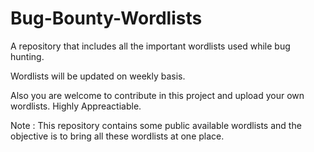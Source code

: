 # Bug-Bounty-Wordlists
A repository that includes all the important wordlists used while bug hunting.

Wordlists will be updated on weekly basis.

Also you are welcome to contribute in this project and upload your own wordlists. Highly Appreactiable.

Note : This repository contains some public available wordlists and the objective is to bring all these wordlists at one place.
